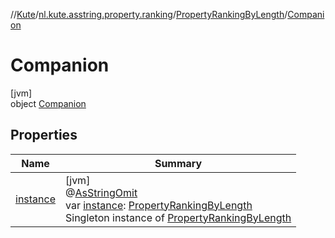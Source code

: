 //[Kute](../../../../index.md)/[nl.kute.asstring.property.ranking](../../index.md)/[PropertyRankingByLength](../index.md)/[Companion](index.md)

# Companion

[jvm]\
object [Companion](index.md)

## Properties

| Name | Summary |
|---|---|
| [instance](instance.md) | [jvm]<br>@[AsStringOmit](../../../nl.kute.asstring.annotation.modify/-as-string-omit/index.md)<br>var [instance](instance.md): [PropertyRankingByLength](../index.md)<br>Singleton instance of [PropertyRankingByLength](../index.md) |
